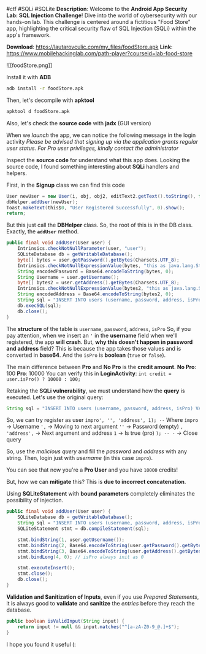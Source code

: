 #ctf #SQLi #SQLite 
**Description**: Welcome to the **Android App Security Lab: SQL Injection Challenge**! Dive into the world of cybersecurity with our hands-on lab. This challenge is centered around a fictitious "Food Store" app, highlighting the critical security flaw of SQL Injection (SQLi) within the app's framework.

**Download**: https://lautarovculic.com/my_files/foodStore.apk
**Link**: https://www.mobilehackinglab.com/path-player?courseid=lab-food-store

![[foodStore.png]]

Install it with **ADB**
```bash
adb install -r foodStore.apk
```

Then, let's decompile with **apktool**
```bash
apktool d foodStore.apk
```
Also, let's check the **source code** with **jadx** (GUI version)

When we *launch* the app, we can notice the following message in the login activity
*Please be advised that signing up via the application grants regular user status. For Pro user privileges, kindly contact the administrator*

Inspect the **source code** for understand what this app does.
Looking the source code, I found something interesting about **SQLi** handlers and helpers.

First, in the **Signup** class we can find this code
```java
User newUser = new User(i, obj, obj2, editText2.getText().toString(), false, 1, null);
dbHelper.addUser(newUser);
Toast.makeText(this$0, "User Registered Successfully", 0).show();
return;
```

But this just call the **DBHelper** class. So, the root of this is in the DB class.
Exactly, the **`addUser`** method.
```java
public final void addUser(User user) {
    Intrinsics.checkNotNullParameter(user, "user");
    SQLiteDatabase db = getWritableDatabase();
    byte[] bytes = user.getPassword().getBytes(Charsets.UTF_8);
    Intrinsics.checkNotNullExpressionValue(bytes, "this as java.lang.String).getBytes(charset)");
    String encodedPassword = Base64.encodeToString(bytes, 0);
    String Username = user.getUsername();
    byte[] bytes2 = user.getAddress().getBytes(Charsets.UTF_8);
    Intrinsics.checkNotNullExpressionValue(bytes2, "this as java.lang.String).getBytes(charset)");
    String encodedAddress = Base64.encodeToString(bytes2, 0);
    String sql = "INSERT INTO users (username, password, address, isPro) VALUES ('" + Username + "', '" + encodedPassword + "', '" + encodedAddress + "', 0)";
    db.execSQL(sql);
    db.close();
}
```

The **structure** of the table is
`username`, `password`, `address`, `isPro`
So, if you pay attention, when we insert an `'` in the **username** field when we'll registered, the app **will crash**.
But, **why this doesn't happen in password and address** field?
This is because the app takes those values and is converted in **base64**.
And the `isPro` is **boolean** (`true` or `false`).

The main difference between **Pro** and **No Pro** is the **credit amount**.
**No Pro**: 100
**Pro**: 10000
You can verify this in **LoginActivity**: `int credit = user.isPro() ? 10000 : 100;`

Retaking the **SQLi vulnerability**, we must understand how the **query** is executed.
Let's use the original query:
```java
String sql = "INSERT INTO users (username, password, address, isPro) VALUES ('" + Username + "', '" + encodedPassword + "', '" + encodedAddress + "', 0)";
```

So, we can try register as user `impro', '', 'address', 1); --`
Where
`impro` -> Username
`',` -> Moving to next argument
`''` -> Password (empty)
`, 'address',` -> Next argument and address
`1` -> Is true (pro)
`); -- -` -> Close query

So, use the *malicious query* and fill the *password* and *address* with any string. Then, login just with *username* (in this case `impro`).

You can see that now you're a **Pro User** and you have `10000` credits!

But, how we can **mitigate** this?
This is **due to incorrect concatenation**.

Using **SQLiteStatement** with **bound parameters** completely eliminates the possibility of injection.
```java
public final void addUser(User user) {
    SQLiteDatabase db = getWritableDatabase();
    String sql = "INSERT INTO users (username, password, address, isPro) VALUES (?, ?, ?, ?)";
    SQLiteStatement stmt = db.compileStatement(sql);

    stmt.bindString(1, user.getUsername());
    stmt.bindString(2, Base64.encodeToString(user.getPassword().getBytes(Charsets.UTF_8), Base64.DEFAULT));
    stmt.bindString(3, Base64.encodeToString(user.getAddress().getBytes(Charsets.UTF_8), Base64.DEFAULT));
    stmt.bindLong(4, 0); // isPro always init as 0

    stmt.executeInsert();
    stmt.close();
    db.close();
}
```

**Validation and Sanitization of Inputs**, even if you use *Prepared Statements*, it is always good to **validate** and **sanitize** the *entries* before they reach the database.
```java
public boolean isValidInput(String input) {
    return input != null && input.matches("^[a-zA-Z0-9_@.]+$");
}
```


I hope you found it useful (:
